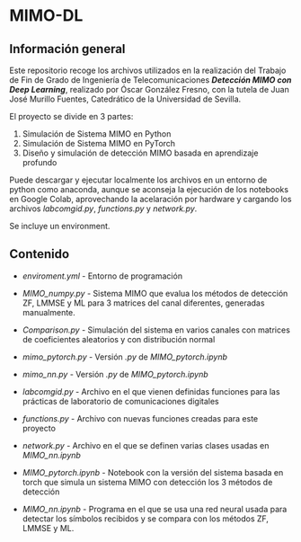 # MIMO-DL

## Información general

Este repositorio recoge los archivos utilizados en la realización del Trabajo de Fin de Grado de Ingeniería de Telecomunicaciones ***Detección MIMO con Deep Learning***, realizado por Óscar González Fresno, con la tutela de Juan José Murillo Fuentes, Catedrático de la Universidad de Sevilla.

El proyecto se divide en 3 partes:

1. Simulación de Sistema MIMO en Python
2. Simulación de Sistema MIMO en PyTorch
3. Diseño y simulación de detección MIMO basada en aprendizaje profundo

Puede descargar y ejecutar localmente los archivos en un entorno de python como anaconda, aunque se aconseja la ejecución de los notebooks en Google Colab, aprovechando la acelaración por hardware y cargando los archivos _labcomgid.py_, _functions.py_ y _network.py_.   

Se incluye un environment.


## Contenido

* _enviroment.yml_ - Entorno de programación
* _MIMO_numpy.py_ - Sistema MIMO que evalua los métodos de detección ZF, LMMSE y ML para
		         3 matrices del canal diferentes, generadas manualmente.
* _Comparison.py_ - Simulación del sistema en varios canales con matrices de coeficientes
			 aleatorios y con distribución normal
* _mimo_pytorch.py_   	- Versión _.py_ de _MIMO_pytorch.ipynb_
* _mimo_nn.py_	   	- Versión _.py_ de _MIMO_pytorch.ipynb_

* _labcomgid.py_ 	- Archivo en el que vienen definidas funciones para las prácticas de laboratorio
		         de comunicaciones digitales
* _functions.py_  	- Archivo con nuevas funciones creadas para este proyecto
* _network.py_	   	- Archivo en el que se definen varias clases usadas en _MIMO_nn.ipynb_

* _MIMO_pytorch.ipynb_ 	- Notebook con la versión del sistema basada en torch que simula un
		         sistema MIMO con detección los 3 métodos de detección
* _MIMO_nn.ipynb_	- Programa en el que se usa una red neural usada para detectar los símbolos recibidos
			 y se compara con los métodos ZF, LMMSE y ML.
